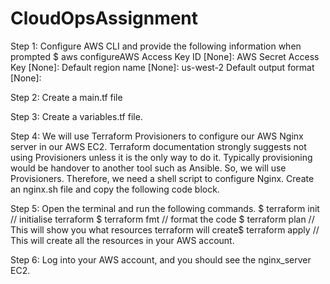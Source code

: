# CloudOpsAssignment
Step 1: Configure AWS CLI and provide the following information when prompted
$ aws configureAWS Access Key ID [None]: 
AWS Secret Access Key [None]:
Default region name [None]: us-west-2
Default output format [None]:

Step 2: Create a main.tf file

Step 3: Create a variables.tf file.

Step 4: We will use Terraform Provisioners to configure our AWS Nginx server in our AWS EC2. Terraform documentation strongly suggests not using Provisioners unless it is the only way to do it. Typically provisioning would be handover to another tool such as Ansible. So, we will use Provisioners. Therefore, we need a shell script to configure Nginx. Create an nginx.sh file and copy the following code block.

Step 5: Open the terminal and run the following commands.
$ terraform init // initialise terraform
$ terraform fmt // format the code
$ terraform plan // This will show you what resources terraform will create$ terraform apply // This will create all the resources in your AWS account.

Step 6: Log into your AWS account, and you should see the nginx_server EC2.
